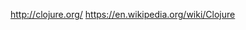 
<!--
-->

http://clojure.org/
https://en.wikipedia.org/wiki/Clojure

<!-- vim: set autoindent expandtab sw=4 syntax=markdown: -->
